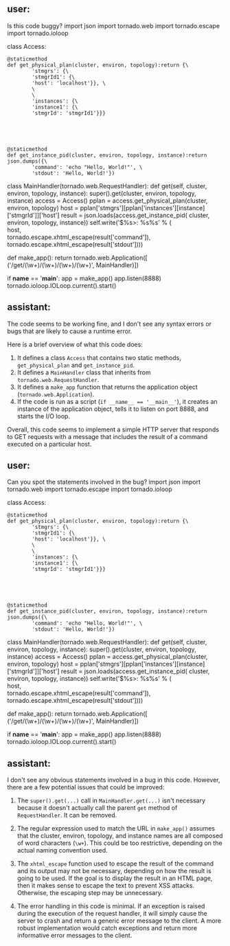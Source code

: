 ## user:
Is this code buggy?
import json
import tornado.web
import tornado.escape
import tornado.ioloop

class Access:
    
    @staticmethod
    def get_physical_plan(cluster, environ, topology):return {\
            'stmgrs': {\
            'stmgrId1': {\
            'host': 'localhost'}}, \
            \
            \
            'instances': {\
            'instance1': {\
            'stmgrId': 'stmgrId1'}}}
    
    
    
    
    
    @staticmethod
    def get_instance_pid(cluster, environ, topology, instance):return json.dumps({\
            'command': 'echo "Hello, World!"', \
            'stdout': 'Hello, World!'})



class MainHandler(tornado.web.RequestHandler):
    def get(self, cluster, environ, topology, instance):
        super().get(cluster, environ, topology, instance)
        access = Access()
        pplan = access.get_physical_plan(cluster, environ, topology)
        host = pplan['stmgrs'][pplan['instances'][instance]['stmgrId']]['host']
        result = json.loads(access.get_instance_pid(
            cluster, environ, topology, instance))
        self.write('$%s>: %s%s' % (\
            host, \
            tornado.escape.xhtml_escape(result['command']), \
            tornado.escape.xhtml_escape(result['stdout'])))

def make_app():
    return tornado.web.Application([\
        ('/get/(\\w+)/(\\w+)/(\\w+)/(\\w+)', MainHandler)])



if __name__ == '__main__':
    app = make_app()
    app.listen(8888)
    tornado.ioloop.IOLoop.current().start()

## assistant:
The code seems to be working fine, and I don't see any syntax errors or bugs that are likely to cause a runtime error. 

Here is a brief overview of what this code does:
1. It defines a class `Access` that contains two static methods, `get_physical_plan` and `get_instance_pid`.
2. It defines a `MainHandler` class that inherits from `tornado.web.RequestHandler`.
3. It defines a `make_app` function that returns the application object (`tornado.web.Application`).
4. If the code is run as a script (`if __name__ == '__main__'`), it creates an instance of the application object, tells it to listen on port 8888, and starts the I/O loop.

Overall, this code seems to implement a simple HTTP server that responds to GET requests with a message that includes the result of a command executed on a particular host.

## user:
Can you spot the statements involved in the bug?
import json
import tornado.web
import tornado.escape
import tornado.ioloop

class Access:
    
    @staticmethod
    def get_physical_plan(cluster, environ, topology):return {\
            'stmgrs': {\
            'stmgrId1': {\
            'host': 'localhost'}}, \
            \
            \
            'instances': {\
            'instance1': {\
            'stmgrId': 'stmgrId1'}}}
    
    
    
    
    
    @staticmethod
    def get_instance_pid(cluster, environ, topology, instance):return json.dumps({\
            'command': 'echo "Hello, World!"', \
            'stdout': 'Hello, World!'})



class MainHandler(tornado.web.RequestHandler):
    def get(self, cluster, environ, topology, instance):
        super().get(cluster, environ, topology, instance)
        access = Access()
        pplan = access.get_physical_plan(cluster, environ, topology)
        host = pplan['stmgrs'][pplan['instances'][instance]['stmgrId']]['host']
        result = json.loads(access.get_instance_pid(
            cluster, environ, topology, instance))
        self.write('$%s>: %s%s' % (\
            host, \
            tornado.escape.xhtml_escape(result['command']), \
            tornado.escape.xhtml_escape(result['stdout'])))

def make_app():
    return tornado.web.Application([\
        ('/get/(\\w+)/(\\w+)/(\\w+)/(\\w+)', MainHandler)])



if __name__ == '__main__':
    app = make_app()
    app.listen(8888)
    tornado.ioloop.IOLoop.current().start()

## assistant:
I don't see any obvious statements involved in a bug in this code. However, there are a few potential issues that could be improved:

1. The `super().get(...)` call in `MainHandler.get(...)` isn't necessary because it doesn't actually call the parent `get` method of `RequestHandler`. It can be removed.

2. The regular expression used to match the URL in `make_app()` assumes that the cluster, environ, topology, and instance names are all composed of word characters (`\w+`). This could be too restrictive, depending on the actual naming convention used.

3. The `xhtml_escape` function used to escape the result of the command and its output may not be necessary, depending on how the result is going to be used. If the goal is to display the result in an HTML page, then it makes sense to escape the text to prevent XSS attacks. Otherwise, the escaping step may be unnecessary.

4. The error handling in this code is minimal. If an exception is raised during the execution of the request handler, it will simply cause the server to crash and return a generic error message to the client. A more robust implementation would catch exceptions and return more informative error messages to the client.

